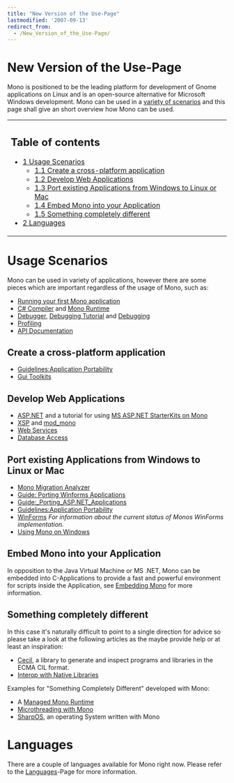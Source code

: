 ```yaml
---
title: "New Version of the Use-Page"
lastmodified: '2007-09-13'
redirect_from:
  - /New_Version_of_the_Use-Page/
---
```


New Version of the Use-Page
===========================

 Mono is positioned to be the leading platform for development of Gnome applications on Linux and is an open-source alternative for Microsoft Windows development. Mono can be used in a [variety of scenarios](#usage-scenarios) and this page shall give an short overview how Mono can be used.

<table>
<col width="100%" />
<tbody>
<tr class="odd">
<td align="left"><h2>Table of contents</h2>
<ul>
<li><a href="#usage-scenarios">1 Usage Scenarios</a>
<ul>
<li><a href="#create-a-cross-platform-application">1.1 Create a cross-platform application</a></li>
<li><a href="#develop-web-applications">1.2 Develop Web Applications</a></li>
<li><a href="#port-existing-applications-from-windows-to-linux-or-mac">1.3 Port existing Applications from Windows to Linux or Mac</a></li>
<li><a href="#embed-mono-into-your-application">1.4 Embed Mono into your Application</a></li>
<li><a href="#something-completely-different">1.5 Something completely different</a></li>
</ul></li>
<li><a href="#languages">2 Languages</a></li>
</ul></td>
</tr>
</tbody>
</table>

Usage Scenarios
===============

Mono can be used in variety of applications, however there are some pieces which are important regardless of the usage of Mono, such as:

-   [Running your first Mono application](/Running_your_first_Mono_application)
-   [C# Compiler](/CSharp_Compiler) and [Mono Runtime](/Mono:Runtime)
-   [Debugger](/Debugger), [Debugging Tutorial](/Guide:Debugger) and [Debugging](/Debugging)
-   [Profiling](/Profile)
-   [API Documentation](http://www.go-mono.com/docs/)

Create a cross-platform application
-----------------------------------

-   [Guidelines:Application Portability](/Guidelines:Application_Portability)
-   [Gui Toolkits](/Gui_Toolkits)

Develop Web Applications
------------------------

-   [ASP.NET](/ASP.NET) and a tutorial for using [MS ASP.NET StarterKits on Mono](/Guide:StarterKitPrimer)
-   [XSP](/ASP.NET) and [mod_mono](/Mod_mono)
-   [Web Services](/Web_Services)
-   [Database Access](/Database_Access)

Port existing Applications from Windows to Linux or Mac
-------------------------------------------------------

-   [Mono Migration Analyzer](/MoMA)
-   [Guide: Porting Winforms Applications](/Guide:_Porting_Winforms_Applications)
-   [Guide:_Porting_ASP.NET_Applications](/Guide:_Porting_ASP.NET_Applications)
-   [Guidelines:Application Portability](/Guidelines:Application_Portability)
-   [WinForms](/WinForms) *For information about the current status of Monos WinForms implementation.*
-   [Using Mono on Windows](/Using_Mono_on_Windows)

Embed Mono into your Application
--------------------------------

In opposition to the Java Virtual Machine or MS .NET, Mono can be embedded into C-Applications to provide a fast and powerful environment for scripts inside the Application, see [Embedding Mono](/Embedding_Mono) for more information.

Something completely different
------------------------------

In this case it's naturally difficult to point to a single direction for advice so please take a look at the following articles as the maybe provide help or at least an inspiration:

-   [Cecil](/Cecil), a library to generate and inspect programs and libraries in the ECMA CIL format.
-   [Interop with Native Libraries](/Interop_with_Native_Libraries)

Examples for "Something Completely Different" developed with Mono:

-   A [Managed Mono Runtime](http://razor.occams.info/blog/2006/09/05/a-managed-runtime/)
-   [Microthreading with Mono](http://tirania.org/blog/archive/2006/Jun-07-1.html)
-   [SharpOS](http://sharpos.sourceforge.net/), an operating System written with Mono

Languages
=========

There are a couple of languages available for Mono right now. Please refer to the [Languages](/Languages)-Page for more information.

